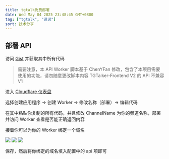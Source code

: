 ```yaml
---
title: tgtalk免费部署
date: Wed May 04 2025 23:48:45 GMT+0800
tag: ["tgtalk", "说说"]
sort: 技术分享
---
```


## 部署 API

访问 [Gist][1] 并获取其中所有代码

> 需要注意，本 API Worker 脚本基于 ChenYFan 修改，包含了本项目需要使用的功能，请勿随意更改脚本内容
> TGTalker-Frontend V2 的 API 不兼容 V1

进入 [Cloudflare 仪表盘][2]

选择创建应用程序 -> 创建 Worker -> 修改名称（部署）-> 编辑代码

在其中粘贴你复制的所有代码，并且修改 ChannelName 为你的频道名称，部署并访问 Worker 查看是否能正确返回内容

接着你可以为你的 Worker 绑定一个域名

![](https://cdn.jsdelivr.net/gh/kmfx/tuchuang@main/img/202505042340004.png)
![](https://cdn.jsdelivr.net/gh/kmfx/tuchuang@main/img/202505042340138.png)
![](https://cdn.jsdelivr.net/gh/kmfx/tuchuang@main/img/202505042340963.png)

保存，然后将你绑定的域名填入配置中的 api 项即可

[1]: https://gist.github.com/FloatSheep/55db67d9e8148149ebbcb0f9f6b0d901
[2]: https://dash.cloudflare.com

